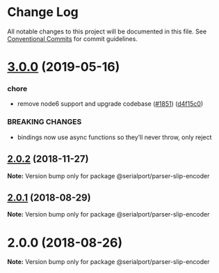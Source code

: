 # Change Log

All notable changes to this project will be documented in this file.
See [Conventional Commits](https://conventionalcommits.org) for commit guidelines.

# [3.0.0](https://github.com/node-serialport/node-serialport/compare/@serialport/parser-slip-encoder@2.0.2...@serialport/parser-slip-encoder@3.0.0) (2019-05-16)


### chore

* remove node6 support and upgrade codebase ([#1851](https://github.com/node-serialport/node-serialport/issues/1851)) ([d4f15c0](https://github.com/node-serialport/node-serialport/commit/d4f15c0))


### BREAKING CHANGES

* bindings now use async functions so they’ll never throw, only reject





## [2.0.2](https://github.com/node-serialport/node-serialport/compare/@serialport/parser-slip-encoder@2.0.1...@serialport/parser-slip-encoder@2.0.2) (2018-11-27)

**Note:** Version bump only for package @serialport/parser-slip-encoder





<a name="2.0.1"></a>
## [2.0.1](https://github.com/node-serialport/node-serialport/compare/@serialport/parser-slip-encoder@2.0.0...@serialport/parser-slip-encoder@2.0.1) (2018-08-29)

**Note:** Version bump only for package @serialport/parser-slip-encoder





<a name="2.0.0"></a>
# 2.0.0 (2018-08-26)

**Note:** Version bump only for package @serialport/parser-slip-encoder
